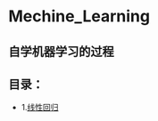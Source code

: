 # Mechine_Learning
## 自学机器学习的过程  
## 目录：
  * 1.[线性回归](https://github.com/youxiangming/Mechine_Learning/blob/master/Linear_regression.md)
  
  
